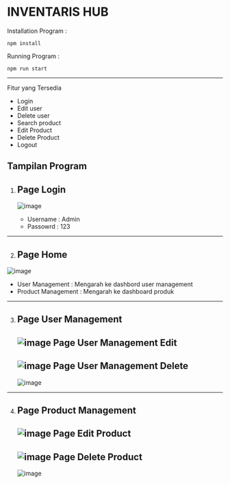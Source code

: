 # INVENTARIS HUB

Installation Program :
```
npm install
```
Running Program :
```
npm run start
```
--------------
Fitur yang Tersedia
- Login
- Edit user
- Delete user
- Search product
- Edit Product
- Delete Product
- Logout

Tampilan Program
---
1. Page Login
   -
   ![image](https://github.com/user-attachments/assets/67bb32ba-094d-4c72-bd44-86081f1664d2)

   - Username : Admin
   - Passowrd : 123
---
2. Page Home
   -
 ![image](https://github.com/user-attachments/assets/f17311ae-1af2-44ba-ad3e-9d6cb6914d53)

   - User Management : Mengarah ke dashbord user management
   - Product Management : Mengarah ke dashboard produk
---
3. Page User Management
   -
   ![image](https://github.com/user-attachments/assets/23c7861d-8e05-42ee-bbd4-9f63c68f8fb1)
   Page User Management Edit
   -
   ![image](https://github.com/user-attachments/assets/a80ed5e2-0c13-4587-9dba-aebc7a077492)
   Page User Management Delete
   -
   ![image](https://github.com/user-attachments/assets/9f16c8ad-4233-4ddc-ab91-295a32edab1f)


---
4. Page Product Management
   -
   ![image](https://github.com/user-attachments/assets/616b4713-02c5-48b7-92ab-7a47f802b1bb)
   Page Edit Product
   -
   ![image](https://github.com/user-attachments/assets/0e4a280d-1941-414a-8b62-3226d749a2e9)
   Page Delete Product
   -
   ![image](https://github.com/user-attachments/assets/306d57b5-2158-440f-b659-ae89524f3b08)

   



